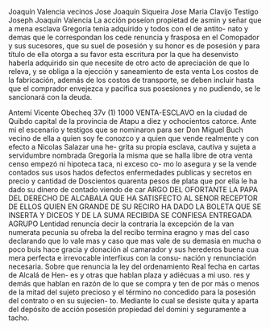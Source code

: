 Joaquín Valencia vecinos
Jose Joaquín Siqueira
Jose Maria Clavijo
Testigo Joseph Joaquín Valencia
La acción poseíon propietad de asmin y señar que a mena esclava Gregoria tenia adquirido y todos con el de antito- nato y demas que le correspondan los cede renuncia y frasposa en el Comopador y sus sucesores, que su suel de posesión y su honor es
de posesión y para título de ella otorga a su favor esta escritura por la que ha desenvisto haberla adquirido sin que necesite de otro acto de apreciación de que lo releva, y se obliga a la ejección y saneamiento de esta venta
Los costos de la fabricación, además de los costos de transporte, se deben incluir hasta que el comprador envejezca y pacifica sus posesiones y no pudiendo, se le sancionará con la deuda.

Antemí Vicente Obecheq
37v
(1) 1000
VENTA-ESCLAVO
en la ciudad de Quibdo capital de la provincia de Atapu a diez y ochocientos catorce. Ante mi el escenario y testigos que se nominaron para ser Don Miguel Buch vecino de ella a quien soy fe conozco y a quien que
vende realmente y con efecto a Nicolas Salazar una he- 
grita su propia esclava, cautiva y sujeta a servidumbre 
nombrada Gregoria la misma que se halla libre de otra 
venta censo empezó ni hipoteca taca, ni exceso co-
mo lo asegura y se la vende contados sus usos hados defectos enfermedades publicas y secretos en precio y cantidad de Doscientos quarenta pesos de plata que por ella le ha dado su dinero de contado viendo de car
ARGO DEL OFORTANTE LA PAPA DEL DERECHO DE ALCABALA QUE
HA SATISFECTO AL SENOR RECEPTOR DE ELLOS QUIEN EN GRANDE
DE SU RECIRO HA DADO LA BOLETA QUE SE INSERTA Y DICEOS
Y DE LA SUMA RECIBIDA SE CONFIESA ENTREGADA AGRUPO
Lentidad renuncia decir la contraria la excepción de la van numerata pecunia su ofreba la del recibo termina eragno y mas del caso declarando que lo vale mas y caso que mas vale de su demasia en mucha o poco buis hace
gracia y donación al camarador y sus herederos buena cua mera perfecta e irrevocable interfixus con la consu- nación y renunciación necesaria. Sobre que renuncia la ley del ordenamiento Real fecha en cartas de Alcalá de Hen- es y otras que hablan plaza y adiécuas a mi uso.
res y demás que hablan en razón de lo que se compra y ten de por más o menos de la mitad del sujeto precioso y el término no concedido para la posesión del contrato o en su sujecien- to. Mediante lo cual se desiste quita y aparta del depósito de acción posesión propiedad del domini y seguramente a tacho.